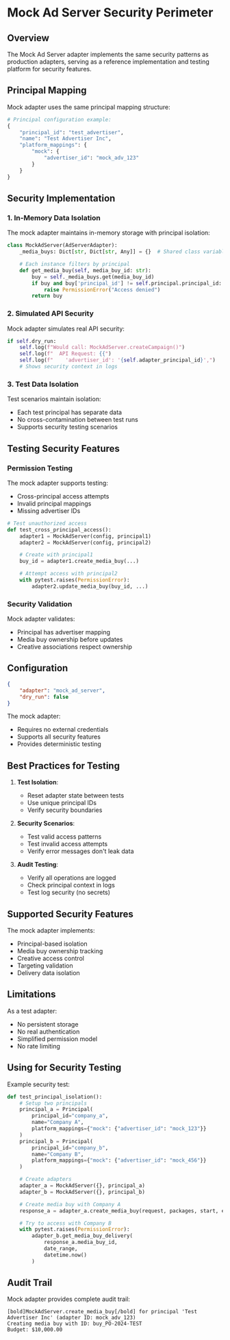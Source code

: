 # Mock Ad Server Security Perimeter

## Overview

The Mock Ad Server adapter implements the same security patterns as production adapters, serving as a reference implementation and testing platform for security features.

## Principal Mapping

Mock adapter uses the same principal mapping structure:

```python
# Principal configuration example:
{
    "principal_id": "test_advertiser",
    "name": "Test Advertiser Inc",
    "platform_mappings": {
        "mock": {
            "advertiser_id": "mock_adv_123"
        }
    }
}
```

## Security Implementation

### 1. In-Memory Data Isolation

The mock adapter maintains in-memory storage with principal isolation:

```python
class MockAdServer(AdServerAdapter):
    _media_buys: Dict[str, Dict[str, Any]] = {}  # Shared class variable

    # Each instance filters by principal
    def get_media_buy(self, media_buy_id: str):
        buy = self._media_buys.get(media_buy_id)
        if buy and buy['principal_id'] != self.principal.principal_id:
            raise PermissionError("Access denied")
        return buy
```

### 2. Simulated API Security

Mock adapter simulates real API security:

```python
if self.dry_run:
    self.log(f"Would call: MockAdServer.createCampaign()")
    self.log(f"  API Request: {{")
    self.log(f"    'advertiser_id': '{self.adapter_principal_id}',")
    # Shows security context in logs
```

### 3. Test Data Isolation

Test scenarios maintain isolation:
- Each test principal has separate data
- No cross-contamination between test runs
- Supports security testing scenarios

## Testing Security Features

### Permission Testing

The mock adapter supports testing:
- Cross-principal access attempts
- Invalid principal mappings
- Missing advertiser IDs

```python
# Test unauthorized access
def test_cross_principal_access():
    adapter1 = MockAdServer(config, principal1)
    adapter2 = MockAdServer(config, principal2)

    # Create with principal1
    buy_id = adapter1.create_media_buy(...)

    # Attempt access with principal2
    with pytest.raises(PermissionError):
        adapter2.update_media_buy(buy_id, ...)
```

### Security Validation

Mock adapter validates:
- Principal has advertiser mapping
- Media buy ownership before updates
- Creative associations respect ownership

## Configuration

```json
{
    "adapter": "mock_ad_server",
    "dry_run": false
}
```

The mock adapter:
- Requires no external credentials
- Supports all security features
- Provides deterministic testing

## Best Practices for Testing

1. **Test Isolation**:
   - Reset adapter state between tests
   - Use unique principal IDs
   - Verify security boundaries

2. **Security Scenarios**:
   - Test valid access patterns
   - Test invalid access attempts
   - Verify error messages don't leak data

3. **Audit Testing**:
   - Verify all operations are logged
   - Check principal context in logs
   - Test log security (no secrets)

## Supported Security Features

The mock adapter implements:
- Principal-based isolation
- Media buy ownership tracking
- Creative access control
- Targeting validation
- Delivery data isolation

## Limitations

As a test adapter:
- No persistent storage
- No real authentication
- Simplified permission model
- No rate limiting

## Using for Security Testing

Example security test:

```python
def test_principal_isolation():
    # Setup two principals
    principal_a = Principal(
        principal_id="company_a",
        name="Company A",
        platform_mappings={"mock": {"advertiser_id": "mock_123"}}
    )
    principal_b = Principal(
        principal_id="company_b",
        name="Company B",
        platform_mappings={"mock": {"advertiser_id": "mock_456"}}
    )

    # Create adapters
    adapter_a = MockAdServer({}, principal_a)
    adapter_b = MockAdServer({}, principal_b)

    # Create media buy with Company A
    response_a = adapter_a.create_media_buy(request, packages, start, end)

    # Try to access with Company B
    with pytest.raises(PermissionError):
        adapter_b.get_media_buy_delivery(
            response_a.media_buy_id,
            date_range,
            datetime.now()
        )
```

## Audit Trail

Mock adapter provides complete audit trail:
```
[bold]MockAdServer.create_media_buy[/bold] for principal 'Test Advertiser Inc' (adapter ID: mock_adv_123)
Creating media buy with ID: buy_PO-2024-TEST
Budget: $10,000.00
```
